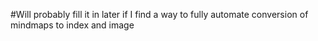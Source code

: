 #Will probably fill it in later if I find a way to fully automate conversion of mindmaps to index and image

